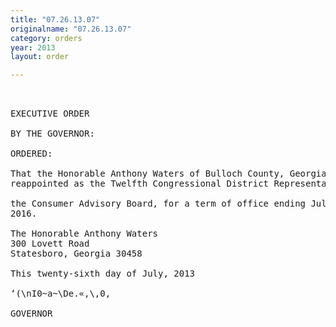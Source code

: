 ```yaml
---
title: "07.26.13.07"
originalname: "07.26.13.07"
category: orders
year: 2013
layout: order

---
```

<pre>
 

EXECUTIVE ORDER

BY THE GOVERNOR:

ORDERED:

That the Honorable Anthony Waters of Bulloch County, Georgia, is
reappointed as the Twelfth Congressional District Representative to

the Consumer Advisory Board, for a term of office ending July 1,
2016.

The Honorable Anthony Waters
300 Lovett Road
Statesboro, Georgia 30458

This twenty-sixth day of July, 2013

‘(\nI0~a~\De.«,\,0,

GOVERNOR

</pre>
